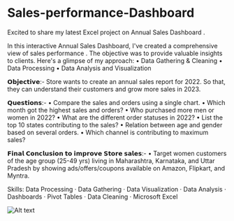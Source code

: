 # Sales-performance-Dashboard 
Excited to share my latest Excel project on Annual Sales Dashboard .

In this interactive Annual Sales Dashboard, I've created a comprehensive view of sales performance . The objective was to provide valuable insights to clients. 
Here's a glimpse of my approach:
• Data Gathering & Cleaning
• Data Processing
• Data Analysis and Visualization

𝗢𝗯𝗷𝗲𝗰𝘁𝗶𝘃𝗲:-
Store wants to create an annual sales report for 2022. So that, they can understand their customers and grow more sales in 2023.

𝗤𝘂𝗲𝘀𝘁𝗶𝗼𝗻𝘀:-
• Compare the sales and orders using a single chart.
• Which month got the highest sales and orders?
• Who purchased more men or women in 2022?
• What are the different order statuses in 2022?
• List the top 10 states contributing to the sales?
• Relation between age and gender based on several orders.
• Which channel is contributing to maximum sales?

𝗙𝗶𝗻𝗮𝗹 𝗖𝗼𝗻𝗰𝗹𝘂𝘀𝗶𝗼𝗻 𝘁𝗼 𝗶𝗺𝗽𝗿𝗼𝘃𝗲 𝗦𝘁𝗼𝗿𝗲 𝘀𝗮𝗹𝗲𝘀:-
• Target women customers of the age group (25-49 yrs) living in Maharashtra, Karnataka, and Uttar Pradesh by showing ads/offers/coupons available on Amazon, Flipkart, and Myntra.

Skills: Data Processing · Data Gathering · Data Visualization · Data Analysis · Dashboards · Pivot Tables · Data Cleaning · Microsoft Excel

![Alt text](https://github.com/DewanshVk/Sales-performance-Dashboard-/blob/main/Book1.twbx)
